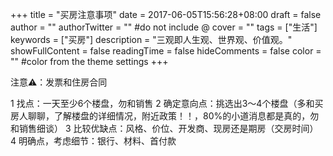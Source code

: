 +++
title = "买房注意事项"
date = 2017-06-05T15:56:28+08:00
draft = false
author = ""
authorTwitter = "" #do not include @
cover = ""
tags = ["生活"]
keywords = ["买房"]
description = "三观即人生观、世界观、价值观。"
showFullContent = false
readingTime = false
hideComments = false
color = "" #color from the theme settings
+++

注意⚠️：发票和住房合同

1 找点：一天至少6个楼盘，勿和销售
2 确定意向点：挑选出3～4个楼盘（多和买房人聊聊，了解楼盘的详细情况，附近政策！！，80%的小道消息都是真的，勿和销售细谈）
3 比较优缺点：风格、价位、开发商、现房还是期房（交房时间）
4 明确点，考虑细节：银行、材料、首付款